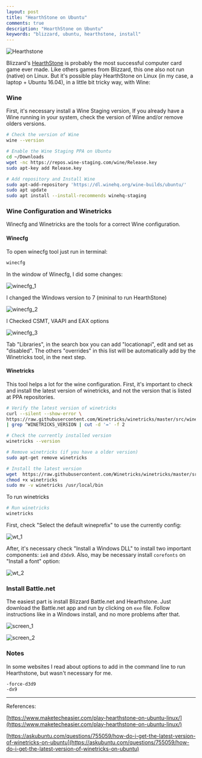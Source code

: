 ```yaml
---
layout: post
title: "HearthStone on Ubuntu"
comments: true
description: "HearthStone on Ubuntu"
keywords: "blizzard, ubuntu, hearthstone, install"
---
```


![Hearthstone](https://valdirsjr.github.io/assets/images/hearthstone.jpg)

Blizzard's [HearthStone](https://playhearthstone.com/) is probably the most successful computer card game ever made. Like others games from Blizzard, this one also not run (native) on Linux. But it's possible play HearthStone on Linux (in my case, a laptop + Ubuntu 16.04), in a little bit tricky way, with Wine:


### Wine

First, it's necessary install a Wine Staging version, If you already have a Wine running in your system, check the version of Wine and/or remove olders versions. 

```sh
# Check the version of Wine
wine --version
```

```sh
# Enable the Wine Staging PPA on Ubuntu
cd ~/Downloads
wget -nc https://repos.wine-staging.com/wine/Release.key
sudo apt-key add Release.key
```

```sh
# Add repository and Install Wine
sudo apt-add-repository 'https://dl.winehq.org/wine-builds/ubuntu/'
sudo apt update
sudo apt install --install-recommends winehq-staging
```


### Wine Configuration and Winetricks

Winecfg and Winetricks are the tools for a correct Wine configuration. 


#### Winecfg

To open winecfg tool just run in terminal: 
```sh
winecfg
```
In the window of Winecfg, I did some changes:

![winecfg_1](https://valdirsjr.github.io/assets/images/hs_winecfg_1.png)

I changed the Windows version to 7 (mininal to run HearthStone)

![winecfg_2](https://valdirsjr.github.io/assets/images/hs_winecfg_2.png)

I Checked CSMT, VAAPI and EAX options

![winecfg_3](https://valdirsjr.github.io/assets/images/hs_winecfg_3.png)

Tab "Libraries", in the search box you can add "locationapi", edit and set as "disabled". The others "overrides" in this list will be automatically add by the Winetricks tool, in the next step.


#### Winetricks

This tool helps a lot for the wine configuration. First, it's important to check and install the latest version of winetricks, and not the version that is listed at PPA repositories. 

```sh
# Verify the latest version of winetricks
curl --silent --show-error \
https://raw.githubusercontent.com/Winetricks/winetricks/master/src/winetricks --stderr - \
| grep ^WINETRICKS_VERSION | cut -d '=' -f 2
```

```sh
# Check the currently installed version
winetricks --version
```

```sh
# Remove winetricks (if you have a older version)
sudo apt-get remove winetricks
```

```sh
# Install the latest version
wget  https://raw.githubusercontent.com/Winetricks/winetricks/master/src/winetricks
chmod +x winetricks 
sudo mv -v winetricks /usr/local/bin
```

To run winetricks

```sh
# Run winetricks
winetricks
```

First, check "Select the default wineprefix" to use the currently config:

![wt_1](https://valdirsjr.github.io/assets/images/wt1.png)

After, it's necessary check "Install a Windows DLL" to install two important components: `ie8` and `d3dx9`. Also, may be necessary install `corefonts` on "Install a font" option:

![wt_2](https://valdirsjr.github.io/assets/images/wt2.png)


### Install Battle.net

The easiest part is install Blizzard Battle.net and Hearthstone. Just download the Battle.net app and run by clicking on `exe` file. Follow instructions like in a Windows install, and no more problems after that. 

![screen_1](https://valdirsjr.github.io/assets/images/screen1.png)

![screen_2](https://valdirsjr.github.io/assets/images/screen2.png)


### Notes

In some websites I read about options to add in the command line to run Hearthstone, but wasn't necessary for me. 

```
-force-d3d9
-dx9
```

---
References:

[https://www.maketecheasier.com/play-hearthstone-on-ubuntu-linux/](https://www.maketecheasier.com/play-hearthstone-on-ubuntu-linux/)

[https://askubuntu.com/questions/755059/how-do-i-get-the-latest-version-of-winetricks-on-ubuntu](https://askubuntu.com/questions/755059/how-do-i-get-the-latest-version-of-winetricks-on-ubuntu)
